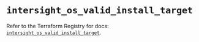 # `intersight_os_valid_install_target`

Refer to the Terraform Registry for docs: [`intersight_os_valid_install_target`](https://registry.terraform.io/providers/ciscodevnet/intersight/1.0.71/docs/resources/os_valid_install_target).
